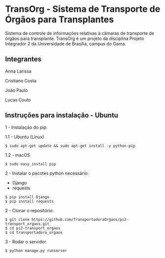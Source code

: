 TransOrg - Sistema de Transporte de Órgãos para Transplantes
========
Sistema de controle de informações relativas à câmaras de transporte de órgãos para transplante. TransOrg é um projeto da disciplina Projeto
Integrador 2 da Universidade de Brasília, campus do Gama.

Integrantes
-----------
Anna Larissa

Cristiano Costa

João Paulo

Lucas Couto

Instruções para instalação - Ubuntu
--------------------------

1 - Instalação do pip:

  1.1 - Ubuntu (Linux)

  ```
  $ sudo apt-get update && sudo apt-get install -y python-pip
  ```
  
  1.2 - macOS
  
  ```
  $ sudo easy_install pip
  ```
  
2 - Instalar o pacotes python necessário:

 * Django
 * requests
 
 ```
 $ pip install Django
 $ pip install requests
 ```

2 - Clonar o repositório:

```
$ git clone https://github.com/TransportadoraOrgaos/pi2-transport_orgaos.git
$ cd pi2-transport_orgaos
$ cd transportadora_orgaos
```

3 - Rodar o servidor

 ```
 $ python manage.py runserver
 ```
